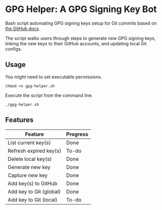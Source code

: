 # GPG Helper: A GPG Signing Key Bot

Bash script automating GPG signing keys setup for Git commits based on [the GitHub docs](https://docs.github.com/en/free-pro-team@latest/github/authenticating-to-github/about-commit-signature-verification).

The script walks users through steps to generate new GPG signing keys, linking the new keys to their GitHub accounts, and updating local Git configs.

## Usage

You _might_ need to set executable permissions.

```
chmod +x gpg-helper.sh
```

Execute the script from the command line.

```
./gpg-helper.sh
```

## Features

| Feature                 | Progress |
| ----------------------- | -------- |
| List current key(s)     | Done     |
| Refresh expired key(s)  | To-do    |
| Delete local key(s)     | Done     |
| Generate new key        | Done     |
| Capture new key         | Done     |
| Add key(s) to GitHub    | Done     |
| Add key to Git (global) | Done     |
| Add key to Git (local)  | To-do    |
